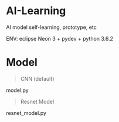 # AI-Learning
AI model self-learning, prototype, etc

ENV: eclipse Neon 3 + pydev + python 3.6.2

# Model

> CNN (default)

model.py

> Resnet Model

resnet_model.py